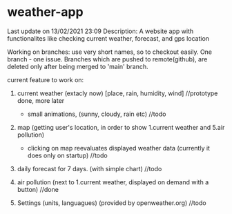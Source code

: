 # weather-app
Last update on 13/02/2021 23:09
Description: A website app with functionalites like checking current weather, forecast, and gps location

Working on branches: 
use very short names, so to checkout easily. 
One branch - one issue. 
Branches which are pushed to remote(github), are deleted only after being merged to 'main' branch.

current feature to work on:
1. current weather (extacly now) [place, rain, humidity, wind] //prototype done, more later
    - small animations, (sunny, cloudy, rain etc) //todo

2. map (getting user's location, in order to show 1.current weather and 5.air pollution)
    - clicking on map reevaluates displayed weather data (currently it does only on startup) //todo

4. daily forecast for 7 days. (with simple chart) //todo

5. air pollution (next to 1.current weather, displayed on demand with a button) //done

6. Settings (units, languagues) (provided by openweather.org) //todo





